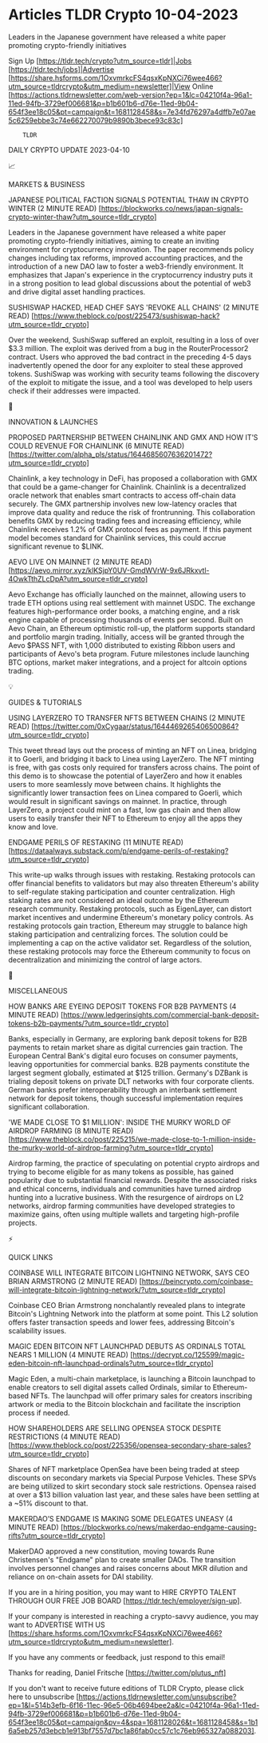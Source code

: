 # Articles TLDR Crypto 10-04-2023

Leaders in the Japanese government have released a white paper
promoting crypto-friendly initiatives  

Sign Up [https://tldr.tech/crypto?utm_source=tldr]|Jobs
[https://tldr.tech/jobs]|Advertise
[https://share.hsforms.com/1OxvmrkcFS4qsxKpNXCi76wee466?utm_source=tldrcrypto&utm_medium=newsletter]|View
Online
[https://actions.tldrnewsletter.com/web-version?ep=1&lc=04210f4a-96a1-11ed-94fb-3729ef006681&p=b1b601b6-d76e-11ed-9b04-654f3ee18c05&pt=campaign&t=1681128458&s=7e34fd76297a4dffb7e07ae5c6259ebbe3c74e662270079b9890b3bece93c83c]


		TLDR 

DAILY CRYPTO UPDATE 2023-04-10

📈 

MARKETS & BUSINESS

JAPANESE POLITICAL FACTION SIGNALS POTENTIAL THAW IN CRYPTO WINTER (2
MINUTE READ)
[https://blockworks.co/news/japan-signals-crypto-winter-thaw?utm_source=tldr_crypto]


Leaders in the Japanese government have released a white paper
promoting crypto-friendly initiatives, aiming to create an inviting
environment for cryptocurrency innovation. The paper recommends policy
changes including tax reforms, improved accounting practices, and the
introduction of a new DAO law to foster a web3-friendly environment.
It emphasizes that Japan's experience in the cryptocurrency industry
puts it in a strong position to lead global discussions about the
potential of web3 and drive digital asset handling practices. 

SUSHISWAP HACKED, HEAD CHEF SAYS 'REVOKE ALL CHAINS' (2 MINUTE READ)
[https://www.theblock.co/post/225473/sushiswap-hack?utm_source=tldr_crypto]


Over the weekend, SushiSwap suffered an exploit, resulting in a loss
of over $3.3 million. The exploit was derived from a bug in the
RouterProcessor2 contract. Users who approved the bad contract in the
preceding 4-5 days inadvertently opened the door for any exploiter to
steal these approved tokens. SushiSwap was working with security teams
following the discovery of the exploit to mitigate the issue, and a
tool was developed to help users check if their addresses were
impacted. 

🚀 

INNOVATION & LAUNCHES

PROPOSED PARTNERSHIP BETWEEN CHAINLINK AND GMX AND HOW IT’S COULD
REVENUE FOR CHAINLINK (6 MINUTE READ)
[https://twitter.com/alpha_pls/status/1644685607636201472?utm_source=tldr_crypto]


Chainlink, a key technology in DeFi, has proposed a collaboration with
GMX that could be a game-changer for Chainlink. Chainlink is a
decentralized oracle network that enables smart contracts to access
off-chain data securely. The GMX partnership involves new low-latency
oracles that improve data quality and reduce the risk of frontrunning.
This collaboration benefits GMX by reducing trading fees and
increasing efficiency, while Chainlink receives 1.2% of GMX protocol
fees as payment. If this payment model becomes standard for Chainlink
services, this could accrue significant revenue to $LINK. 

AEVO LIVE ON MAINNET (2 MINUTE READ)
[https://aevo.mirror.xyz/klKSjpY0UV-GmdWVrW-9x6JRkxvtl-4OwkTthZLcDpA?utm_source=tldr_crypto]


Aevo Exchange has officially launched on the mainnet, allowing users
to trade ETH options using real settlement with mainnet USDC. The
exchange features high-performance order books, a matching engine, and
a risk engine capable of processing thousands of events per second.
Built on Aevo Chain, an Ethereum optimistic roll-up, the platform
supports standard and portfolio margin trading. Initially, access will
be granted through the Aevo $PASS NFT, with 1,000 distributed to
existing Ribbon users and participants of Aevo's beta program. Future
milestones include launching BTC options, market maker integrations,
and a project for altcoin options trading. 

💡 

GUIDES & TUTORIALS

USING LAYERZERO TO TRANSFER NFTS BETWEEN CHAINS (2 MINUTE READ)
[https://twitter.com/0xCygaar/status/1644469265406500864?utm_source=tldr_crypto]


This tweet thread lays out the process of minting an NFT on Linea,
bridging it to Goerli, and bridging it back to Linea using LayerZero.
The NFT minting is free, with gas costs only required for transfers
across chains. The point of this demo is to showcase the potential of
LayerZero and how it enables users to more seamlessly move between
chains. It highlights the significantly lower transaction fees on
Linea compared to Goerli, which would result in significant savings on
mainnet. In practice, through LayerZero, a project could mint on a
fast, low gas chain and then allow users to easily transfer their NFT
to Ethereum to enjoy all the apps they know and love. 

ENDGAME PERILS OF RESTAKING (11 MINUTE READ)
[https://dataalways.substack.com/p/endgame-perils-of-restaking?utm_source=tldr_crypto]


This write-up walks through issues with restaking. Restaking protocols
can offer financial benefits to validators but may also threaten
Ethereum's ability to self-regulate staking participation and counter
centralization. High staking rates are not considered an ideal outcome
by the Ethereum research community. Restaking protocols, such as
EigenLayer, can distort market incentives and undermine Ethereum's
monetary policy controls. As restaking protocols gain traction,
Ethereum may struggle to balance high staking participation and
centralizing forces. The solution could be implementing a cap on the
active validator set. Regardless of the solution, these restaking
protocols may force the Ethereum community to focus on
decentralization and minimizing the control of large actors. 

🦄 

MISCELLANEOUS

HOW BANKS ARE EYEING DEPOSIT TOKENS FOR B2B PAYMENTS (4 MINUTE READ)
[https://www.ledgerinsights.com/commercial-bank-deposit-tokens-b2b-payments/?utm_source=tldr_crypto]


Banks, especially in Germany, are exploring bank deposit tokens for
B2B payments to retain market share as digital currencies gain
traction. The European Central Bank's digital euro focuses on consumer
payments, leaving opportunities for commercial banks. B2B payments
constitute the largest segment globally, estimated at $125 trillion.
Germany's DZBank is trialing deposit tokens on private DLT networks
with four corporate clients. German banks prefer interoperability
through an interbank settlement network for deposit tokens, though
successful implementation requires significant collaboration. 

'WE MADE CLOSE TO $1 MILLION': INSIDE THE MURKY WORLD OF AIRDROP
FARMING (8 MINUTE READ)
[https://www.theblock.co/post/225215/we-made-close-to-1-million-inside-the-murky-world-of-airdrop-farming?utm_source=tldr_crypto]


Airdrop farming, the practice of speculating on potential crypto
airdrops and trying to become eligible for as many tokens as possible,
has gained popularity due to substantial financial rewards. Despite
the associated risks and ethical concerns, individuals and communities
have turned airdrop hunting into a lucrative business. With the
resurgence of airdrops on L2 networks, airdrop farming communities
have developed strategies to maximize gains, often using multiple
wallets and targeting high-profile projects. 

⚡ 

QUICK LINKS

COINBASE WILL INTEGRATE BITCOIN LIGHTNING NETWORK, SAYS CEO BRIAN
ARMSTRONG (2 MINUTE READ)
[https://beincrypto.com/coinbase-will-integrate-bitcoin-lightning-network/?utm_source=tldr_crypto]


Coinbase CEO Brian Armstrong nonchalantly revealed plans to integrate
Bitcoin's Lightning Network into the platform at some point. This L2
solution offers faster transaction speeds and lower fees, addressing
Bitcoin's scalability issues. 

MAGIC EDEN BITCOIN NFT LAUNCHPAD DEBUTS AS ORDINALS TOTAL NEARS 1
MILLION (4 MINUTE READ)
[https://decrypt.co/125599/magic-eden-bitcoin-nft-launchpad-ordinals?utm_source=tldr_crypto]


Magic Eden, a multi-chain marketplace, is launching a Bitcoin
launchpad to enable creators to sell digital assets called Ordinals,
similar to Ethereum-based NFTs. The launchpad will offer primary sales
for creators inscribing artwork or media to the Bitcoin blockchain and
facilitate the inscription process if needed. 

HOW SHAREHOLDERS ARE SELLING OPENSEA STOCK DESPITE RESTRICTIONS (4
MINUTE READ)
[https://www.theblock.co/post/225356/opensea-secondary-share-sales?utm_source=tldr_crypto]


Shares of NFT marketplace OpenSea have been being traded at steep
discounts on secondary markets via Special Purpose Vehicles. These
SPVs are being utilized to skirt secondary stock sale restrictions.
Opensea raised at over a $13 billion valuation last year, and these
sales have been settling at a ~51% discount to that. 

MAKERDAO’S ENDGAME IS MAKING SOME DELEGATES UNEASY (4 MINUTE READ)
[https://blockworks.co/news/makerdao-endgame-causing-rifts?utm_source=tldr_crypto]


MakerDAO approved a new constitution, moving towards Rune
Christensen's "Endgame" plan to create smaller DAOs. The transition
involves personnel changes and raises concerns about MKR dilution and
reliance on on-chain assets for DAI stability. 

If you are in a hiring position, you may want to HIRE CRYPTO TALENT
THROUGH OUR FREE JOB BOARD [https://tldr.tech/employer/sign-up]. 

If your company is interested in reaching a crypto-savvy audience, you
may want to ADVERTISE WITH US
[https://share.hsforms.com/1OxvmrkcFS4qsxKpNXCi76wee466?utm_source=tldrcrypto&utm_medium=newsletter].


If you have any comments or feedback, just respond to this email! 

Thanks for reading, 
Daniel Fritsche [https://twitter.com/plutus_nft] 

If you don't want to receive future editions of TLDR Crypto,
please click here to unsubscribe
[https://actions.tldrnewsletter.com/unsubscribe?ep=1&l=514b3efb-6f16-11ec-96e5-06b4694bee2a&lc=04210f4a-96a1-11ed-94fb-3729ef006681&p=b1b601b6-d76e-11ed-9b04-654f3ee18c05&pt=campaign&pv=4&spa=1681128026&t=1681128458&s=1b16a5eb257d3ebcb1e913bf7557d7bc1a86fab0cc57c1c76eb965327a088203].


 